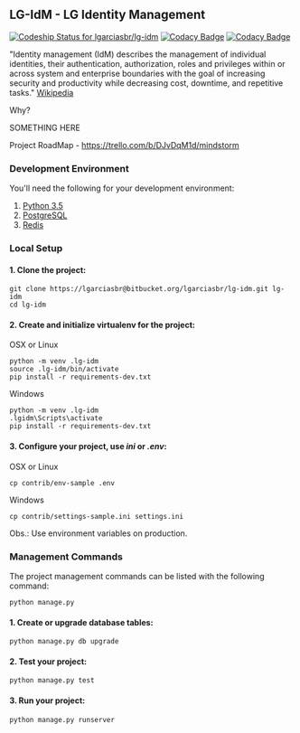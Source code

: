 ## LG-IdM - LG Identity Management

[ ![Codeship Status for lgarciasbr/lg-idm](https://codeship.com/projects/875dd1c0-6694-0133-fcc4-72bdfd530753/status?branch=master)](https://codeship.com/projects/113803)
[![Codacy Badge](https://api.codacy.com/project/badge/Coverage/ae7d8519e3cd459ab55bd82d16136056)](https://www.codacy.com/app/leandro-garcias/lg-idm?utm_source=lgarciasbr@bitbucket.org&amp;utm_medium=referral&amp;utm_content=lgarciasbr/lg-idm&amp;utm_campaign=Badge_Coverage)
[![Codacy Badge](https://api.codacy.com/project/badge/Grade/ae7d8519e3cd459ab55bd82d16136056)](https://www.codacy.com/app/leandro-garcias/lg-idm?utm_source=lgarciasbr@bitbucket.org&amp;utm_medium=referral&amp;utm_content=lgarciasbr/lg-idm&amp;utm_campaign=Badge_Grade)

"Identity management (IdM) describes the management of individual identities, their authentication, authorization, roles and privileges within or across system and enterprise boundaries with the goal of increasing security and productivity while decreasing cost, downtime, and repetitive tasks."
[Wikipedia](https://en.wikipedia.org/wiki/Identity_management_system)

Why?

SOMETHING HERE

Project RoadMap - https://trello.com/b/DJvDqM1d/mindstorm

### Development Environment

You'll need the following for your development environment:

1. [Python 3.5](http://www.python.org/)
2. [PostgreSQL](https://www.postgresql.org/)
3. [Redis](http://redis.io/)

### Local Setup

#### 1. Clone the project:

```console
git clone https://lgarciasbr@bitbucket.org/lgarciasbr/lg-idm.git lg-idm
cd lg-idm
```

#### 2. Create and initialize virtualenv for the project:

OSX or Linux
```console
python -m venv .lg-idm
source .lg-idm/bin/activate
pip install -r requirements-dev.txt
```

Windows
```console
python -m venv .lg-idm
.lgidm\Scripts\activate
pip install -r requirements-dev.txt
```

#### 3. Configure your project, use *ini* or *.env*:

OSX or Linux
```console
cp contrib/env-sample .env
```

Windows
```console
cp contrib/settings-sample.ini settings.ini
```

Obs.: Use environment variables on production.

### Management Commands

The project management commands can be listed with the following command:

```console
python manage.py
```

#### 1. Create or upgrade database tables:

```console
python manage.py db upgrade
```

#### 2. Test your project:

```console
python manage.py test
```


#### 3. Run your project:

```console
python manage.py runserver
```
